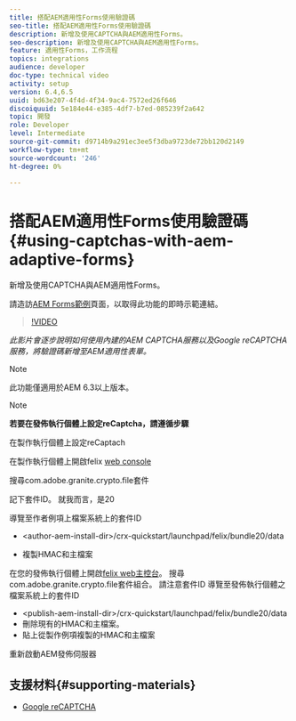 ```yaml
---
title: 搭配AEM適用性Forms使用驗證碼
seo-title: 搭配AEM適用性Forms使用驗證碼
description: 新增及使用CAPTCHA與AEM適用性Forms。
seo-description: 新增及使用CAPTCHA與AEM適用性Forms。
feature: 適用性Forms，工作流程
topics: integrations
audience: developer
doc-type: technical video
activity: setup
version: 6.4,6.5
uuid: bd63e207-4f4d-4f34-9ac4-7572ed26f646
discoiquuid: 5e184e44-e385-4df7-b7ed-085239f2a642
topic: 開發
role: Developer
level: Intermediate
source-git-commit: d9714b9a291ec3ee5f3dba9723de72bb120d2149
workflow-type: tm+mt
source-wordcount: '246'
ht-degree: 0%

---
```



# 搭配AEM適用性Forms使用驗證碼{#using-captchas-with-aem-adaptive-forms}

新增及使用CAPTCHA與AEM適用性Forms。

請造訪[AEM Forms範例](https://forms.enablementadobe.com/content/samples/samples.html?query=0)頁面，以取得此功能的即時示範連結。

>[!VIDEO](https://video.tv.adobe.com/v/18336/?quality=9&learn=on)

*此影片會逐步說明如何使用內建的AEM CAPTCHA服務以及Google reCAPTCHA服務，將驗證碼新增至AEM適用性表單。*

>[!NOTE]
>
>此功能僅適用於AEM 6.3以上版本。

>[!NOTE]
>
>**若要在發佈執行個體上設定reCaptcha，請遵循步驟**
>
>在製作執行個體上設定reCaptach
>
>在製作執行個體上開啟felix [ web console](http://localhost:4502/system/console/bundles)
>
>搜尋com.adobe.granite.crypto.file套件
>
>記下套件ID。 就我而言，是20
>
>導覽至作者例項上檔案系統上的套件ID
>
>* &lt;author-aem-install-dir>/crx-quickstart/launchpad/felix/bundle20/data
* 複製HMAC和主檔案

在您的發佈執行個體上開啟[felix web主控台](http://localhost:4502/system/console/bundles)。 搜尋com.adobe.granite.crypto.file套件組合。 請注意套件ID
導覽至發佈執行個體之檔案系統上的套件ID
* &lt;publish-aem-install-dir>/crx-quickstart/launchpad/felix/bundle20/data
* 刪除現有的HMAC和主檔案。
* 貼上從製作例項複製的HMAC和主檔案

重新啟動AEM發佈伺服器

## 支援材料{#supporting-materials}

* [Google reCAPTCHA](https://www.google.com/recaptcha)

